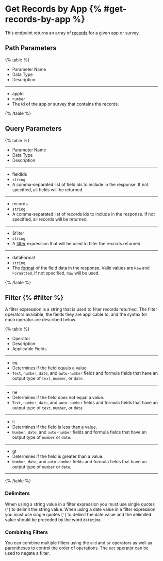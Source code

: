 # Get Records by App {% #get-records-by-app %}

This endpoint returns an array of [records](#records) for a given app or survey.

## Path Parameters

{% table %}

- Parameter Name
- Data Type
- Description

---

- appId
- `number`
- The id of the app or survey that contains the records.

{% /table %}

## Query Parameters

{% table %}

- Parameter Name
- Data Type
- Description

---

- fieldIds
- `string`
- A comma-separated list of field ids to include in the response. If not specified, all fields will be returned.

---

- records
- `string`
- A comma-separated list of records ids to include in the response. If not specified, all records will be returned.

---

- $filter
- `string`
- A [filter](#filter) expression that will be used to filter the records returned.

---

- dataFormat
- `string`
- The [format](#record-data-format) of the field data in the response. Valid values are `Raw` and `Formatted`. If not specified, `Raw` will be used.

{% /table %}

## Filter {% #filter %}

A filter expression is a string that is used to filter records returned. The filter operators available, the fields they are applicable to, and the syntax for each operator are described below.

{% table %}

- Operator
- Description
- Applicable Fields

---

- eq
- Determines if the field equals a value.
- `Text`, `number`, `date`, and `auto-number` fields and formula fields that have an output type of `text`, `number`, or `date`.

---

- ne
- Determines if the field does not equal a value.
- `Text`, `number`, `date`, and `auto-number` fields and formula fields that have an output type of `text`, `number`, or `date`.

---

- lt
- Determines if the field is less than a value.
- `Number`, `date`, and `auto-number` fields and formula fields that have an output type of `number` or `date`.

---

- gt
- Determines if the field is greater than a value.
- `Number`, `date`, and `auto-number` fields and formula fields that have an output type of `number` or `date`.

---

{% /table %}

### Delimiters

When using a string value in a filter expression you must use single quotes (`'`) to delimit the string value. When using a date value in a filter expression you must use single quotes (`'`) to delimit the date value and the delimited value should be preceded by the word `datetime`.

### Combining Filters

You can combine multiple filters using the `and` and `or` operators as well as parentheses to control the order of operations. The `not` operator can be used to negate a filter.

